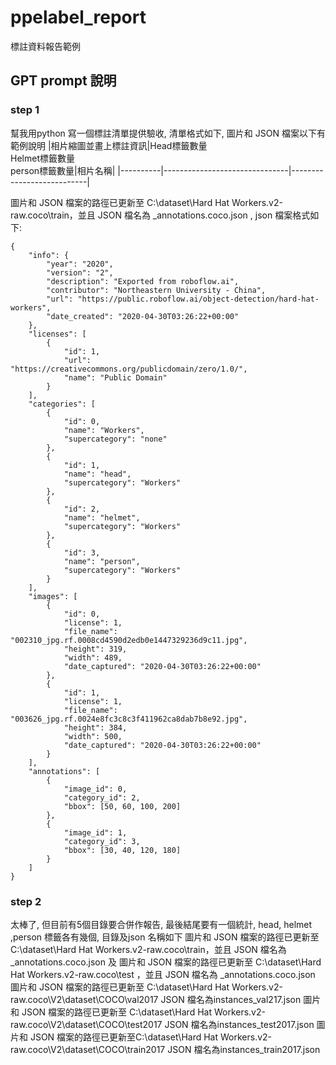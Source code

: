 # ppelabel_report
標註資料報告範例
## GPT prompt 說明
### step 1
幫我用python 寫一個標註清單提供驗收, 清單格式如下, 圖片和 JSON 檔案以下有範例說明
|相片縮圖並畫上標註資訊|Head標籤數量 <BR> Helmet標籤數量 <BR> person標籤數量|相片名稱|
|----------|-------------------------------|---------------------------|

圖片和 JSON 檔案的路徑已更新至 C:\dataset\Hard Hat Workers.v2-raw.coco\train，並且 JSON 檔名為 _annotations.coco.json , json 檔案格式如下:
```
{
    "info": {
        "year": "2020",
        "version": "2",
        "description": "Exported from roboflow.ai",
        "contributor": "Northeastern University - China",
        "url": "https://public.roboflow.ai/object-detection/hard-hat-workers",
        "date_created": "2020-04-30T03:26:22+00:00"
    },
    "licenses": [
        {
            "id": 1,
            "url": "https://creativecommons.org/publicdomain/zero/1.0/",
            "name": "Public Domain"
        }
    ],
    "categories": [
        {
            "id": 0,
            "name": "Workers",
            "supercategory": "none"
        },
        {
            "id": 1,
            "name": "head",
            "supercategory": "Workers"
        },
        {
            "id": 2,
            "name": "helmet",
            "supercategory": "Workers"
        },
        {
            "id": 3,
            "name": "person",
            "supercategory": "Workers"
        }
    ],
    "images": [
        {
            "id": 0,
            "license": 1,
            "file_name": "002310_jpg.rf.0008cd4590d2edb0e1447329236d9c11.jpg",
            "height": 319,
            "width": 489,
            "date_captured": "2020-04-30T03:26:22+00:00"
        },
        {
            "id": 1,
            "license": 1,
            "file_name": "003626_jpg.rf.0024e8fc3c8c3f411962ca8dab7b8e92.jpg",
            "height": 384,
            "width": 500,
            "date_captured": "2020-04-30T03:26:22+00:00"
        }
    ],
    "annotations": [
        {
            "image_id": 0,
            "category_id": 2,
            "bbox": [50, 60, 100, 200]
        },
        {
            "image_id": 1,
            "category_id": 3,
            "bbox": [30, 40, 120, 180]
        }
    ]
}
```
### step 2
太棒了, 但目前有5個目錄要合併作報告, 最後結尾要有一個統計, head, helmet ,person 標籤各有幾個, 目錄及json 名稱如下
圖片和 JSON 檔案的路徑已更新至 C:\dataset\Hard Hat Workers.v2-raw.coco\train，並且 JSON 檔名為 _annotations.coco.json
及 
圖片和 JSON 檔案的路徑已更新至 C:\dataset\Hard Hat Workers.v2-raw.coco\test ，並且 JSON 檔名為 _annotations.coco.json
圖片和 JSON 檔案的路徑已更新至 C:\dataset\Hard Hat Workers.v2-raw.coco\V2\dataset\COCO\val2017
JSON 檔名為instances_val217.json 
圖片和 JSON 檔案的路徑已更新至 C:\dataset\Hard Hat Workers.v2-raw.coco\V2\dataset\COCO\test2017
JSON 檔名為instances_test2017.json
圖片和 JSON 檔案的路徑已更新至C:\dataset\Hard Hat Workers.v2-raw.coco\V2\dataset\COCO\train2017
JSON 檔名為instances_train2017.json
